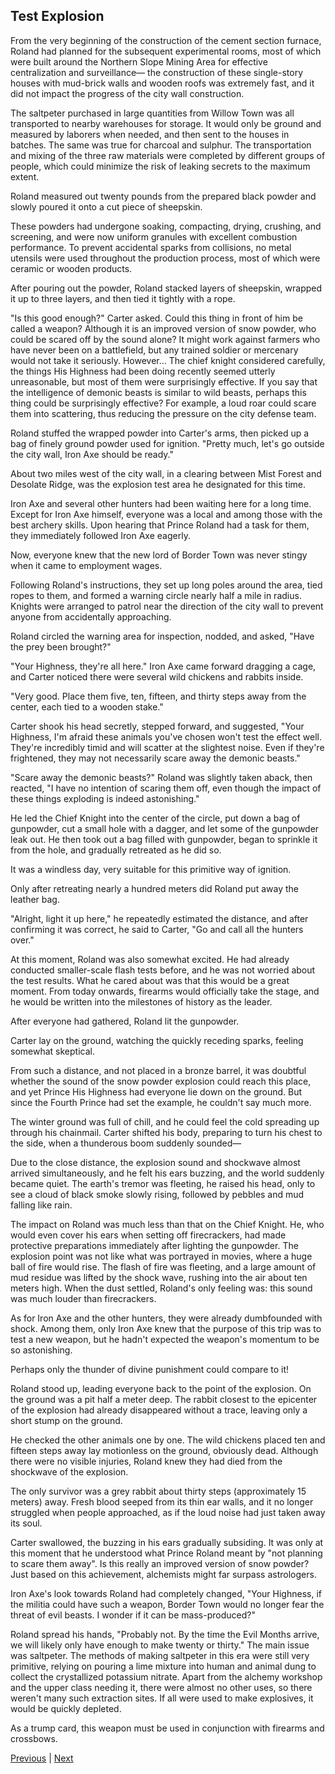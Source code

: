 ## Test Explosion
From the very beginning of the construction of the cement section furnace, Roland had planned for the subsequent experimental rooms, most of which were built around the Northern Slope Mining Area for effective centralization and surveillance— the construction of these single-story houses with mud-brick walls and wooden roofs was extremely fast, and it did not impact the progress of the city wall construction.



The saltpeter purchased in large quantities from Willow Town was all transported to nearby warehouses for storage. It would only be ground and measured by laborers when needed, and then sent to the houses in batches. The same was true for charcoal and sulphur. The transportation and mixing of the three raw materials were completed by different groups of people, which could minimize the risk of leaking secrets to the maximum extent.



Roland measured out twenty pounds from the prepared black powder and slowly poured it onto a cut piece of sheepskin.



These powders had undergone soaking, compacting, drying, crushing, and screening, and were now uniform granules with excellent combustion performance. To prevent accidental sparks from collisions, no metal utensils were used throughout the production process, most of which were ceramic or wooden products.



After pouring out the powder, Roland stacked layers of sheepskin, wrapped it up to three layers, and then tied it tightly with a rope.



"Is this good enough?" Carter asked. Could this thing in front of him be called a weapon? Although it is an improved version of snow powder, who could be scared off by the sound alone? It might work against farmers who have never been on a battlefield, but any trained soldier or mercenary would not take it seriously. However… The chief knight considered carefully, the things His Highness had been doing recently seemed utterly unreasonable, but most of them were surprisingly effective. If you say that the intelligence of demonic beasts is similar to wild beasts, perhaps this thing could be surprisingly effective? For example, a loud roar could scare them into scattering, thus reducing the pressure on the city defense team.



Roland stuffed the wrapped powder into Carter's arms, then picked up a bag of finely ground powder used for ignition. "Pretty much, let's go outside the city wall, Iron Axe should be ready."



About two miles west of the city wall, in a clearing between Mist Forest and Desolate Ridge, was the explosion test area he designated for this time.



Iron Axe and several other hunters had been waiting here for a long time. Except for Iron Axe himself, everyone was a local and among those with the best archery skills. Upon hearing that Prince Roland had a task for them, they immediately followed Iron Axe eagerly.



Now, everyone knew that the new lord of Border Town was never stingy when it came to employment wages.

Following Roland's instructions, they set up long poles around the area, tied ropes to them, and formed a warning circle nearly half a mile in radius. Knights were arranged to patrol near the direction of the city wall to prevent anyone from accidentally approaching.

Roland circled the warning area for inspection, nodded, and asked, "Have the prey been brought?"

"Your Highness, they're all here." Iron Axe came forward dragging a cage, and Carter noticed there were several wild chickens and rabbits inside. 

"Very good. Place them five, ten, fifteen, and thirty steps away from the center, each tied to a wooden stake."

Carter shook his head secretly, stepped forward, and suggested, "Your Highness, I'm afraid these animals you've chosen won't test the effect well. They're incredibly timid and will scatter at the slightest noise. Even if they're frightened, they may not necessarily scare away the demonic beasts."

"Scare away the demonic beasts?" Roland was slightly taken aback, then reacted, "I have no intention of scaring them off, even though the impact of these things exploding is indeed astonishing."

He led the Chief Knight into the center of the circle, put down a bag of gunpowder, cut a small hole with a dagger, and let some of the gunpowder leak out. He then took out a bag filled with gunpowder, began to sprinkle it from the hole, and gradually retreated as he did so.

It was a windless day, very suitable for this primitive way of ignition.



Only after retreating nearly a hundred meters did Roland put away the leather bag.

"Alright, light it up here," he repeatedly estimated the distance, and after confirming it was correct, he said to Carter, "Go and call all the hunters over."

At this moment, Roland was also somewhat excited. He had already conducted smaller-scale flash tests before, and he was not worried about the test results. What he cared about was that this would be a great moment. From today onwards, firearms would officially take the stage, and he would be written into the milestones of history as the leader.

After everyone had gathered, Roland lit the gunpowder.

Carter lay on the ground, watching the quickly receding sparks, feeling somewhat skeptical.

From such a distance, and not placed in a bronze barrel, it was doubtful whether the sound of the snow powder explosion could reach this place, and yet Prince His Highness had everyone lie down on the ground. But since the Fourth Prince had set the example, he couldn't say much more.

The winter ground was full of chill, and he could feel the cold spreading up through his chainmail. Carter shifted his body, preparing to turn his chest to the side, when a thunderous boom suddenly sounded—

Due to the close distance, the explosion sound and shockwave almost arrived simultaneously, and he felt his ears buzzing, and the world suddenly became quiet. The earth's tremor was fleeting, he raised his head, only to see a cloud of black smoke slowly rising, followed by pebbles and mud falling like rain.

The impact on Roland was much less than that on the Chief Knight. He, who would even cover his ears when setting off firecrackers, had made protective preparations immediately after lighting the gunpowder. The explosion point was not like what was portrayed in movies, where a huge ball of fire would rise. The flash of fire was fleeting, and a large amount of mud residue was lifted by the shock wave, rushing into the air about ten meters high. When the dust settled, Roland's only feeling was: this sound was much louder than firecrackers.



As for Iron Axe and the other hunters, they were already dumbfounded with shock. Among them, only Iron Axe knew that the purpose of this trip was to test a new weapon, but he hadn't expected the weapon's momentum to be so astonishing. 

Perhaps only the thunder of divine punishment could compare to it! 

Roland stood up, leading everyone back to the point of the explosion. On the ground was a pit half a meter deep. The rabbit closest to the epicenter of the explosion had already disappeared without a trace, leaving only a short stump on the ground. 

He checked the other animals one by one. The wild chickens placed ten and fifteen steps away lay motionless on the ground, obviously dead. Although there were no visible injuries, Roland knew they had died from the shockwave of the explosion. 

The only survivor was a grey rabbit about thirty steps (approximately 15 meters) away. Fresh blood seeped from its thin ear walls, and it no longer struggled when people approached, as if the loud noise had just taken away its soul. 

Carter swallowed, the buzzing in his ears gradually subsiding. It was only at this moment that he understood what Prince Roland meant by "not planning to scare them away". Is this really an improved version of snow powder? Just based on this achievement, alchemists might far surpass astrologers. 

Iron Axe's look towards Roland had completely changed, "Your Highness, if the militia could have such a weapon, Border Town would no longer fear the threat of evil beasts. I wonder if it can be mass-produced?" 

Roland spread his hands, "Probably not. By the time the Evil Months arrive, we will likely only have enough to make twenty or thirty." The main issue was saltpeter. The methods of making saltpeter in this era were still very primitive, relying on pouring a lime mixture into human and animal dung to collect the crystallized potassium nitrate. Apart from the alchemy workshop and the upper class needing it, there were almost no other uses, so there weren't many such extraction sites. If all were used to make explosives, it would be quickly depleted. 

As a trump card, this weapon must be used in conjunction with firearms and crossbows.





[Previous](CH0033.md) | [Next](CH0035.md)
